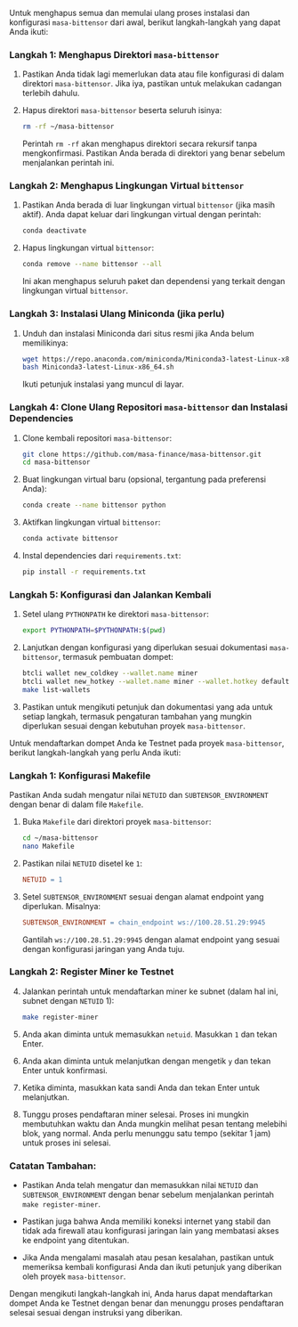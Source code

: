 Untuk menghapus semua dan memulai ulang proses instalasi dan konfigurasi `masa-bittensor` dari awal, berikut langkah-langkah yang dapat Anda ikuti:

### Langkah 1: Menghapus Direktori `masa-bittensor`

1. Pastikan Anda tidak lagi memerlukan data atau file konfigurasi di dalam direktori `masa-bittensor`. Jika iya, pastikan untuk melakukan cadangan terlebih dahulu.

2. Hapus direktori `masa-bittensor` beserta seluruh isinya:

   ```bash
   rm -rf ~/masa-bittensor
   ```

   Perintah `rm -rf` akan menghapus direktori secara rekursif tanpa mengkonfirmasi. Pastikan Anda berada di direktori yang benar sebelum menjalankan perintah ini.

### Langkah 2: Menghapus Lingkungan Virtual `bittensor`

1. Pastikan Anda berada di luar lingkungan virtual `bittensor` (jika masih aktif). Anda dapat keluar dari lingkungan virtual dengan perintah:

   ```bash
   conda deactivate
   ```

2. Hapus lingkungan virtual `bittensor`:

   ```bash
   conda remove --name bittensor --all
   ```

   Ini akan menghapus seluruh paket dan dependensi yang terkait dengan lingkungan virtual `bittensor`.

### Langkah 3: Instalasi Ulang Miniconda (jika perlu)

1. Unduh dan instalasi Miniconda dari situs resmi jika Anda belum memilikinya:

   ```bash
   wget https://repo.anaconda.com/miniconda/Miniconda3-latest-Linux-x86_64.sh
   bash Miniconda3-latest-Linux-x86_64.sh
   ```

   Ikuti petunjuk instalasi yang muncul di layar.

### Langkah 4: Clone Ulang Repositori `masa-bittensor` dan Instalasi Dependencies

1. Clone kembali repositori `masa-bittensor`:

   ```bash
   git clone https://github.com/masa-finance/masa-bittensor.git
   cd masa-bittensor
   ```

2. Buat lingkungan virtual baru (opsional, tergantung pada preferensi Anda):

   ```bash
   conda create --name bittensor python
   ```

3. Aktifkan lingkungan virtual `bittensor`:

   ```bash
   conda activate bittensor
   ```

4. Instal dependencies dari `requirements.txt`:

   ```bash
   pip install -r requirements.txt
   ```

### Langkah 5: Konfigurasi dan Jalankan Kembali

1. Setel ulang `PYTHONPATH` ke direktori `masa-bittensor`:

   ```bash
   export PYTHONPATH=$PYTHONPATH:$(pwd)
   ```

2. Lanjutkan dengan konfigurasi yang diperlukan sesuai dokumentasi `masa-bittensor`, termasuk pembuatan dompet:

   ```bash
   btcli wallet new_coldkey --wallet.name miner
   btcli wallet new_hotkey --wallet.name miner --wallet.hotkey default
   make list-wallets
   ```

3. Pastikan untuk mengikuti petunjuk dan dokumentasi yang ada untuk setiap langkah, termasuk pengaturan tambahan yang mungkin diperlukan sesuai dengan kebutuhan proyek `masa-bittensor`.

Untuk mendaftarkan dompet Anda ke Testnet pada proyek `masa-bittensor`, berikut langkah-langkah yang perlu Anda ikuti:

### Langkah 1: Konfigurasi Makefile

Pastikan Anda sudah mengatur nilai `NETUID` dan `SUBTENSOR_ENVIRONMENT` dengan benar di dalam file `Makefile`.

1. Buka `Makefile` dari direktori proyek `masa-bittensor`:

   ```bash
   cd ~/masa-bittensor
   nano Makefile
   ```

2. Pastikan nilai `NETUID` disetel ke `1`:

   ```Makefile
   NETUID = 1
   ```

3. Setel `SUBTENSOR_ENVIRONMENT` sesuai dengan alamat endpoint yang diperlukan. Misalnya:

   ```Makefile
   SUBTENSOR_ENVIRONMENT = chain_endpoint ws://100.28.51.29:9945
   ```

   Gantilah `ws://100.28.51.29:9945` dengan alamat endpoint yang sesuai dengan konfigurasi jaringan yang Anda tuju.

### Langkah 2: Register Miner ke Testnet

4. Jalankan perintah untuk mendaftarkan miner ke subnet (dalam hal ini, subnet dengan `NETUID` 1):

   ```bash
   make register-miner
   ```

5. Anda akan diminta untuk memasukkan `netuid`. Masukkan `1` dan tekan Enter.

6. Anda akan diminta untuk melanjutkan dengan mengetik `y` dan tekan Enter untuk konfirmasi.

7. Ketika diminta, masukkan kata sandi Anda dan tekan Enter untuk melanjutkan.

8. Tunggu proses pendaftaran miner selesai. Proses ini mungkin membutuhkan waktu dan Anda mungkin melihat pesan tentang melebihi blok, yang normal. Anda perlu menunggu satu tempo (sekitar 1 jam) untuk proses ini selesai.

### Catatan Tambahan:

- Pastikan Anda telah mengatur dan memasukkan nilai `NETUID` dan `SUBTENSOR_ENVIRONMENT` dengan benar sebelum menjalankan perintah `make register-miner`.

- Pastikan juga bahwa Anda memiliki koneksi internet yang stabil dan tidak ada firewall atau konfigurasi jaringan lain yang membatasi akses ke endpoint yang ditentukan.

- Jika Anda mengalami masalah atau pesan kesalahan, pastikan untuk memeriksa kembali konfigurasi Anda dan ikuti petunjuk yang diberikan oleh proyek `masa-bittensor`.

Dengan mengikuti langkah-langkah ini, Anda harus dapat mendaftarkan dompet Anda ke Testnet dengan benar dan menunggu proses pendaftaran selesai sesuai dengan instruksi yang diberikan.